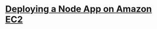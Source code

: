 # [Deploying a Node App on Amazon EC2](https://hackernoon.com/deploying-a-node-app-on-amazon-ec2-d2fb9a6757eb)
